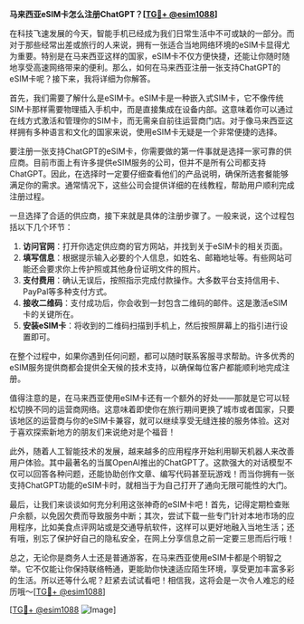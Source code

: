 **马来西亚eSIM卡怎么注册ChatGPT？[[TG💪+ @esim1088](https://t.me/s/esim1088)]**

在科技飞速发展的今天，智能手机已经成为我们日常生活中不可或缺的一部分。而对于那些经常出差或旅行的人来说，拥有一张适合当地网络环境的eSIM卡显得尤为重要。特别是在马来西亚这样的国家，eSIM卡不仅方便快捷，还能让你随时随地享受高速网络带来的便利。那么，如何在马来西亚注册一张支持ChatGPT的eSIM卡呢？接下来，我将详细为你解答。

首先，我们需要了解什么是eSIM卡。eSIM卡是一种嵌入式SIM卡，它不像传统SIM卡那样需要物理插入手机中，而是直接集成在设备内部。这意味着你可以通过在线方式激活和管理你的SIM卡，而无需亲自前往运营商门店。对于像马来西亚这样拥有多种语言和文化的国家来说，使用eSIM卡无疑是一个非常便捷的选择。

要注册一张支持ChatGPT的eSIM卡，你需要做的第一件事就是选择一家可靠的供应商。目前市面上有许多提供eSIM服务的公司，但并不是所有公司都支持ChatGPT。因此，在选择时一定要仔细查看他们的产品说明，确保所选套餐能够满足你的需求。通常情况下，这些公司会提供详细的在线教程，帮助用户顺利完成注册过程。

一旦选择了合适的供应商，接下来就是具体的注册步骤了。一般来说，这个过程包括以下几个环节：

1. **访问官网**：打开你选定供应商的官方网站，并找到关于eSIM卡的相关页面。
2. **填写信息**：根据提示输入必要的个人信息，如姓名、邮箱地址等。有些网站可能还会要求你上传护照或其他身份证明文件的照片。
3. **支付费用**：确认无误后，按照指示完成付款操作。大多数平台支持信用卡、PayPal等多种支付方式。
4. **接收二维码**：支付成功后，你会收到一封包含二维码的邮件。这是激活eSIM卡的关键所在。
5. **安装eSIM卡**：将收到的二维码扫描到手机上，然后按照屏幕上的指引进行设置即可。

在整个过程中，如果你遇到任何问题，都可以随时联系客服寻求帮助。许多优秀的eSIM服务提供商都会提供全天候的技术支持，以确保每位客户都能顺利地完成注册。

值得注意的是，在马来西亚使用eSIM卡还有一个额外的好处——那就是它可以轻松切换不同的运营商网络。这意味着即使你在旅行期间更换了城市或者国家，只要该地区的运营商与你的eSIM卡兼容，就可以继续享受无缝连接的服务体验。这对于喜欢探索新地方的朋友们来说绝对是个福音！

此外，随着人工智能技术的发展，越来越多的应用程序开始利用聊天机器人来改善用户体验。其中最著名的当属OpenAI推出的ChatGPT了。这款强大的对话模型不仅可以回答各种问题，还能协助创作文章、编写代码甚至玩游戏！而当你拥有一张支持ChatGPT功能的eSIM卡时，就相当于为自己打开了通向无限可能性的大门。

最后，让我们来谈谈如何充分利用这张神奇的eSIM卡吧！首先，记得定期检查账户余额，以免因欠费而导致服务中断；其次，尝试下载一些专门针对本地市场的应用程序，比如美食点评网站或是交通导航软件，这样可以更好地融入当地生活；还有哦，别忘了保护好自己的隐私安全，在网上分享信息之前一定要三思而后行哦！

总之，无论你是商务人士还是普通游客，在马来西亚使用eSIM卡都是个明智之举。它不仅能让你保持联络畅通，更能助你快速适应陌生环境，享受更加丰富多彩的生活。所以还等什么呢？赶紧去试试看吧！相信我，这将会是一次令人难忘的经历哦～[[TG💪+ @esim1088](https://t.me/s/esim1088)]

[[TG💪+ @esim1088](https://t.me/s/esim1088) ![Image](https://i.postimg.cc/4NQfJmqS/Snipaste-2025-05-13-00-14-12.png)]